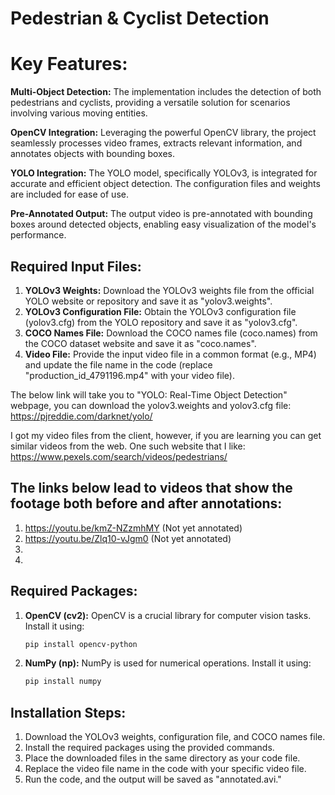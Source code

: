 # Pedestrian & Cyclist Detection

# Key Features:

**Multi-Object Detection:**
The implementation includes the detection of both pedestrians and cyclists, providing a versatile solution for scenarios involving various moving entities.

**OpenCV Integration:** 
Leveraging the powerful OpenCV library, the project seamlessly processes video frames, extracts relevant information, and annotates objects with bounding boxes.

**YOLO Integration:**
The YOLO model, specifically YOLOv3, is integrated for accurate and efficient object detection. The configuration files and weights are included for ease of use.

**Pre-Annotated Output:**
 The output video is pre-annotated with bounding boxes around detected objects, enabling easy visualization of the model's performance.

## Required Input Files:
1. **YOLOv3 Weights:** Download the YOLOv3 weights file from the official YOLO website or repository and save it as "yolov3.weights".
2. **YOLOv3 Configuration File:** Obtain the YOLOv3 configuration file (yolov3.cfg) from the YOLO repository and save it as "yolov3.cfg".
3. **COCO Names File:** Download the COCO names file (coco.names) from the COCO dataset website and save it as "coco.names".
4. **Video File:** Provide the input video file in a common format (e.g., MP4) and update the file name in the code (replace "production_id_4791196.mp4" with your video file).

The below link will take you to "YOLO: Real-Time Object Detection" webpage, you can download the yolov3.weights and yolov3.cfg file:
https://pjreddie.com/darknet/yolo/
 
I got my video files from the client, however, if you are learning you can get similar videos from the web. One such website that I like: https://www.pexels.com/search/videos/pedestrians/

## The links below lead to videos that show the footage both before and after annotations:

1. https://youtu.be/kmZ-NZzmhMY (Not yet annotated)
2. https://youtu.be/Zlq10-vJgm0 (Not yet annotated)
3. 
4. 

## Required Packages:
1. **OpenCV (cv2):** OpenCV is a crucial library for computer vision tasks. Install it using:
   ```bash
   pip install opencv-python
   
2. **NumPy (np):**  NumPy is used for numerical operations. Install it using:
   ```bash
   pip install numpy

## Installation Steps:
1. Download the YOLOv3 weights, configuration file, and COCO names file.
2. Install the required packages using the provided commands.
3. Place the downloaded files in the same directory as your code file.
4. Replace the video file name in the code with your specific video file.
5. Run the code, and the output will be saved as "annotated.avi."
